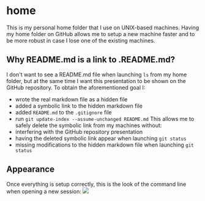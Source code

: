 # home
This is my personal home folder that I use on UNIX-based machines.
Having my home folder on GitHub allows me to setup a new machine faster and to be more robust in case I lose one of the existing machines.

## Why README.md is a link to .README.md?
I don't want to see a README.md file when launching `ls` from my home folder, but at the same time I want this presentation to be shown on the GitHub repository.
To obtain the aforementioned goal I:
* wrote the real markdown file as a hidden file
* added a symbolic link to the hidden markdown file
* added `README.md` to the `.gitignore` file
* run `git update-index --assume-unchanged README.md`
This allows me to safely delete the symbolic link from my machines without:
* interfering with the GitHub repository presentation
* having the deleted symbolic link appear when launching `git status`
* missing modifications to the hidden markdown file when launching `git status`

## Appearance
Once everything is setup correctly, this is the look of the command line when opening a new session:
![](https://user-images.githubusercontent.com/26225010/146658957-4651100e-8443-4ac9-93dd-d665d5c9f6c4.png)
